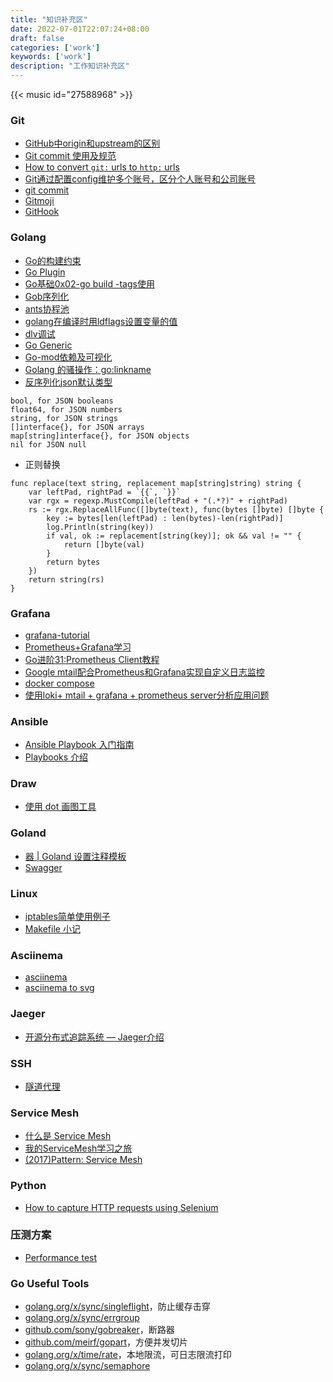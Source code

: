 ```yaml
---
title: "知识补充区"
date: 2022-07-01T22:07:24+08:00
draft: false
categories: ['work']
keywords: ['work']
description: "工作知识补充区"
---
```


{{< music id="27588968" >}}


### Git
* [GitHub中origin和upstream的区别](https://blog.51cto.com/u_15127588/4728372)
* [Git commit 使用及规范](https://www.jianshu.com/p/ff4f98695c2c)
* [How to convert `git:` urls to `http:` urls](https://stackoverflow.com/questions/1722807/how-to-convert-git-urls-to-http-urls)
* [Git通过配置config维护多个账号，区分个人账号和公司账号](https://blog.csdn.net/CoderBruis/article/details/120674608)
* [git commit](https://github.com/Zhengqbbb/cz-git)
* [Gitmoji](https://github.com/carloscuesta/gitmoji)
* [GitHook](https://razeen.me/posts/golang-and-git-commit-message-pre-commit/)


### Golang
* [Go的构建约束](https://polarisxu.studygolang.com/posts/go/dynamic/go1.17-build-contraints/)
* [Go Plugin](https://tonybai.com/2021/07/19/understand-go-plugin/)
* [Go基础0x02-go build -tags使用](https://www.cnblogs.com/JasonCeng/p/15134495.html)
* [Gob序列化](https://www.cnblogs.com/yinzhengjie2020/p/12735277.html)
* [ants协程池](https://github.com/panjf2000/ants)
* [golang在编译时用ldflags设置变量的值](https://studygolang.com/articles/9422)
* [dlv调试](https://chai2010.cn/advanced-go-programming-book/ch3-asm/ch3-09-debug.html)
* [Go Generic](https://segmentfault.com/a/1190000041634906)
* [Go-mod依赖及可视化](http://www.zengyuzhao.com/archives/348)
* [Golang 的骚操作：go:linkname](https://zhuanlan.zhihu.com/p/440622708)
* [反序列化json默认类型](https://pkg.go.dev/encoding/json#Decoder.Decode)

```
bool, for JSON booleans
float64, for JSON numbers
string, for JSON strings
[]interface{}, for JSON arrays
map[string]interface{}, for JSON objects
nil for JSON null
```

* 正则替换

```
func replace(text string, replacement map[string]string) string {
	var leftPad, rightPad = `{{`, `}}`
	var rgx = regexp.MustCompile(leftPad + "(.*?)" + rightPad)
	rs := rgx.ReplaceAllFunc([]byte(text), func(bytes []byte) []byte {
		key := bytes[len(leftPad) : len(bytes)-len(rightPad)]
		log.Println(string(key))
		if val, ok := replacement[string(key)]; ok && val != "" {
			return []byte(val)
		}
		return bytes
	})
	return string(rs)
}
```

### Grafana
* [grafana-tutorial](https://github.com/Kalasearch/grafana-tutorial)
* [Prometheus+Grafana学习]()
* [Go进阶31:Prometheus Client教程](https://mojotv.cn/go/prometheus-client-for-go)
* [Google mtail配合Prometheus和Grafana实现自定义日志监控](https://segmentfault.com/a/1190000040503959)
* [docker compose](https://github.com/retzkek/chiamon)
* [使用loki+ mtail + grafana + prometheus server分析应用问题](https://www.cnblogs.com/rongfengliang/p/10117107.html)

### Ansible
* [Ansible Playbook 入门指南](https://segmentfault.com/a/1190000020523508)
* [Playbooks 介绍](https://ansible-tran.readthedocs.io/en/latest/docs/playbooks_intro.html)

### Draw
* [使用 dot 画图工具](https://jeanhwea.github.io/article/drawing-graphs-with-dot.html#org8e4fe4c)

### Goland
* [器 | Goland 设置注释模板](https://juejin.cn/post/6982554895987507230)
* [Swagger](https://www.lixueduan.com/post/go/swagger/)

### Linux
* [iptables简单使用例子](https://emacsist.github.io/2016/10/09/iptables%E7%AE%80%E5%8D%95%E4%BD%BF%E7%94%A8%E4%BE%8B%E5%AD%90/)
* [Makefile 小记](https://howiezhao.github.io/2019/04/18/makefile/)

### Asciinema
* [asciinema](https://asciinema.org/)
* [asciinema to svg](https://github.com/marionebl/svg-term-cli)

### Jaeger
* [开源分布式追踪系统 — Jaeger介绍](http://t.zoukankan.com/ChangAn223-p-11458226.html)

### SSH
* [隧道代理](https://kanda.me/2019/07/01/ssh-over-http-or-socks/)

### Service Mesh
* [什么是 Service Mesh](https://zhuanlan.zhihu.com/p/61901608)
* [我的ServiceMesh学习之旅](https://bbs.huaweicloud.com/blogs/345339)
* [(2017)Pattern: Service Mesh](https://skyao.io/learning-servicemesh/docs/introduction/recommended/pattern_service_mesh.html)

### Python
* [How to capture HTTP requests using Selenium](https://www.dilatoit.com/2020/12/17/how-to-capture-http-requests-using-selenium.html)


### 压测方案
* [Performance test](https://github.com/panjianning/performance-test)

### Go Useful Tools
* [golang.org/x/sync/singleflight](golang.org/x/sync/singleflight)，防止缓存击穿
* [golang.org/x/sync/errgroup](golang.org/x/sync/errgroup)
* [github.com/sony/gobreaker](github.com/sony/gobreaker)，断路器
* [github.com/meirf/gopart](github.com/meirf/gopart)，方便并发切片
* [golang.org/x/time/rate](golang.org/x/time/rate)，本地限流，可日志限流打印
* [golang.org/x/sync/semaphore](golang.org/x/sync/semaphore)